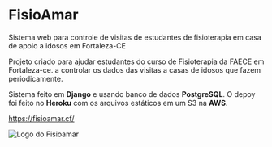 # FisioAmar
Sistema web para controle de visitas de estudantes de fisioterapia em casa de apoio a idosos em Fortaleza-CE

Projeto criado para ajudar estudantes do curso de Fisioterapia da FAECE em Fortaleza-ce.
a controlar os dados das visitas a casas de idosos que fazem periodicamente.

Sistema feito em **Django** e usando banco de dados **PostgreSQL**.
O depoy foi feito no **Heroku** com os arquivos estáticos em um S3 na **AWS**.

https://fisioamar.cf/

![Logo do Fisioamar](https://fisioamar.s3.amazonaws.com/static/images/logo/FisioAmar.png)
